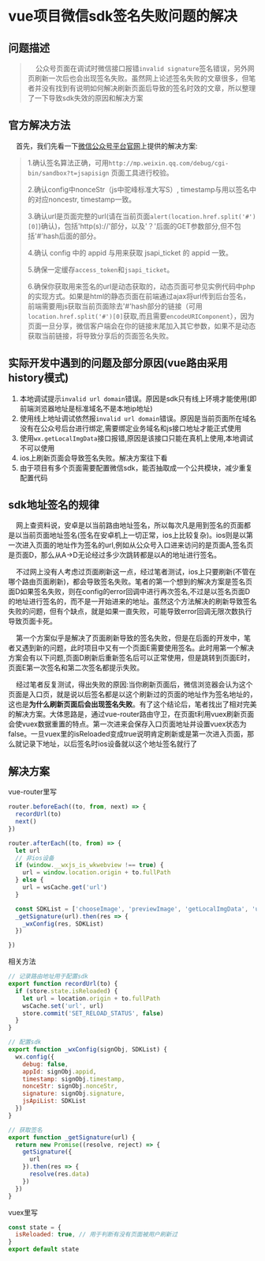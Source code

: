 # vue项目微信sdk签名失败问题的解决

## 问题描述
>
> &nbsp;&nbsp;&nbsp;&nbsp;公众号页面在调试时微信接口报错`invalid signature`签名错误，另外网页刷新一次后也会出现签名失败。虽然网上论述签名失败的文章很多，但笔者并没有找到有说明如何解决刷新页面后导致的签名时效的文章，所以整理了一下导致sdk失效的原因和解决方案

## 官方解决方法

&nbsp;&nbsp;&nbsp;&nbsp;首先，我们先看一下[微信公众号平台官网](https://mp.weixin.qq.com/wiki?t=resource/res_main&id=mp1421141115)上提供的解决方案:

>1.确认签名算法正确，可用`http://mp.weixin.qq.com/debug/cgi-bin/sandbox?t=jsapisign` 页面工具进行校验。
>
>2.确认config中nonceStr（js中驼峰标准大写S）, timestamp与用以签名中的对应noncestr, timestamp一致。
>
>3.确认url是页面完整的url(请在当前页面`alert(location.href.split('#')[0]`)确认)，包括'http(s)://'部分，以及'？'后面的GET参数部分,但不包括'#'hash后面的部分。
>
>4.确认 config 中的 appid 与用来获取 jsapi_ticket 的 appid 一致。
>
>5.确保一定缓存`access_token`和`jsapi_ticket`。
>
>6.确保你获取用来签名的url是动态获取的，动态页面可参见实例代码中php的实现方式。如果是html的静态页面在前端通过ajax将url传到后台签名，前端需要用js获取当前页面除去'#'hash部分的链接（可用`location.href.split('#')[0]`获取,而且需要`encodeURIComponent`），因为页面一旦分享，微信客户端会在你的链接末尾加入其它参数，如果不是动态获取当前链接，将导致分享后的页面签名失败。

## 实际开发中遇到的问题及部分原因(vue路由采用history模式)

1. 本地调试提示`invalid url domain`错误。原因是sdk只有线上环境才能使用(即前端浏览器地址是标准域名不是本地ip地址)
2. 使用线上地址调试依然报`invalid url domain`错误。原因是当前页面所在域名没有在公众号后台进行绑定,需要绑定业务域名和js接口地址才能正式使用
3. 使用`wx.getLocalImgData`接口报错,原因是该接口只能在真机上使用,本地调试不可以使用
4. ios上刷新页面会导致签名失败。解决方案往下看
5. 由于项目有多个页面需要配置微信sdk，能否抽取成一个公共模块，减少重复配置代码

## sdk地址签名的规律

&nbsp;&nbsp;&nbsp;&nbsp;网上查资料说，安卓是以当前路由地址签名，所以每次凡是用到签名的页面都是以当前页面地址签名(签名在安卓机上一切正常，ios上比较复杂)。ios则是以第一次进入页面的地址作为签名的url,例如从公众号入口进来访问的是页面A,签名页是页面D，那么从A->D无论经过多少次跳转都是以A的地址进行签名。

&nbsp;&nbsp;&nbsp;&nbsp;不过网上没有人考虑过页面刷新这一点，经过笔者测试，ios上只要刷新(不管在哪个路由页面刷新)，都会导致签名失败。笔者的第一个想到的解决方案是签名页面D如果签名失败，则在config的error回调中进行再次签名,不过是以签名页面D的地址进行签名的，而不是一开始进来的地址。虽然这个方法解决的刷新导致签名失败的问题，但有个缺点，就是如果一直失败，可能导致error回调无限次数执行导致页面卡死。

&nbsp;&nbsp;&nbsp;&nbsp;第一个方案似乎是解决了页面刷新导致的签名失败，但是在后面的开发中，笔者又遇到新的问题，此时项目中又有一个页面E需要使用签名。此时用第一个解决方案会有以下问题,页面D刷新后重新签名后可以正常使用，但是跳转到页面E时，页面E第一次签名和第二次签名都提示失败。

&nbsp;&nbsp;&nbsp;&nbsp;经过笔者反复测试，得出失败的原因:当你刷新页面后，微信浏览器会认为这个页面是入口页，就是说以后签名都是以这个刷新过的页面的地址作为签名地址的，这也是**为什么刷新页面后会出现签名失败**。有了这个结论后，笔者找出了相对完美的解决方案。大体思路是，通过vue-router路由守卫，在页面t利用vuex刷新页面会使vuex数据重置的特点。第一次进来会保存入口页面地址并设置vuex状态为false。一旦vuex里的isReloaded变成true说明肯定刷新或是第一次进入页面，那么就记录下地址，以后签名时ios设备就以这个地址签名就行了

## 解决方案

vue-router里写

```js
router.beforeEach((to, from, next) => {
  recordUrl(to)
  next()
})

router.afterEach((to, from) => {
  let url
  // 非ios设备
  if (window.__wxjs_is_wkwebview !== true) {
    url = window.location.origin + to.fullPath
  } else {
    url = wsCache.get('url')
  }

  const SDKList = ['chooseImage', 'previewImage', 'getLocalImgData', 'uploadImage', 'onMenuShareTimeline', 'onMenuShareAppMessage']
  _getSignature(url).then(res => {
    _wxConfig(res, SDKList)
  })

})
```

相关方法

```js
// 记录路由地址用于配置sdk
export function recordUrl(to) {
  if (store.state.isReloaded) {
    let url = location.origin + to.fullPath
    wsCache.set('url', url)
    store.commit('SET_RELOAD_STATUS', false)
  }
}

// 配置sdk
export function _wxConfig(signObj, SDKList) {
  wx.config({
    debug: false,
    appId: signObj.appid,
    timestamp: signObj.timestamp,
    nonceStr: signObj.nonceStr,
    signature: signObj.signature,
    jsApiList: SDKList
  })
}

// 获取签名
export function _getSignature(url) {
  return new Promise((resolve, reject) => {
    getSignature({
      url
    }).then(res => {
      resolve(res.data)
    })
  })
}
```

vuex里写

```js
const state = {
  isReloaded: true, // 用于判断有没有页面被用户刷新过
}
export default state
```
